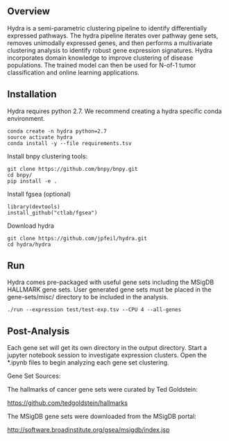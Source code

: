 ## Overview

Hydra is a semi-parametric clustering pipeline to identify differentially expressed pathways. The hydra pipeline iterates over pathway gene sets, removes unimodally expressed genes, and then performs a multivariate clustering analysis to identify robust gene expression signatures. Hydra incorporates domain knowledge to improve clustering of disease populations. The trained model can then be used for N-of-1 tumor classification and online learning applications.

## Installation
Hydra requires python 2.7. We recommend creating a hydra specific conda environment.
```
conda create -n hydra python=2.7
source activate hydra
conda install -y --file requirements.tsv
```

Install bnpy clustering tools:
```
git clone https://github.com/bnpy/bnpy.git
cd bnpy/
pip install -e .
```

Install fgsea (optional)
```
library(devtools)
install_github("ctlab/fgsea")
```

Download hydra
```
git clone https://github.com/jpfeil/hydra.git
cd hydra/hydra
```

## Run
Hydra comes pre-packaged with useful gene sets including the MSigDB HALLMARK gene sets. User generated gene sets must be placed in the gene-sets/misc/ directory to be included in the analysis.

```
./run --expression test/test-exp.tsv --CPU 4 --all-genes
```

## Post-Analysis
Each gene set will get its own directory in the output directory. Start a jupyter notebook session to investigate expression clusters. Open the *.ipynb files to begin analyzing each gene set clustering.  


Gene Set Sources:

The hallmarks of cancer gene sets were curated by Ted Goldstein:

https://github.com/tedgoldstein/hallmarks

The MSigDB gene sets were downloaded from the MSigDB portal:

http://software.broadinstitute.org/gsea/msigdb/index.jsp
